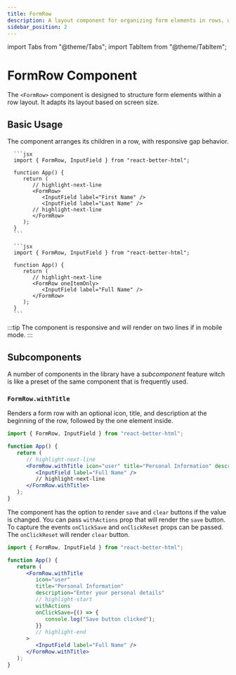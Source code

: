 ```yaml
---
title: FormRow
description: A layout component for organizing form elements in rows, with an optional title and description.
sidebar_position: 2
---
```


import Tabs from "@theme/Tabs";
import TabItem from "@theme/TabItem";

# FormRow Component

The `<FormRow>` component is designed to structure form elements within a row layout. It adapts its layout based on screen size.

## Basic Usage

The component arranges its children in a row, with responsive gap behavior.

<Tabs>
   <TabItem value="basic" label="Basic" default>

      ```jsx
      import { FormRow, InputField } from "react-better-html";

      function App() {
         return (
            // highlight-next-line
            <FormRow>
               <InputField label="First Name" />
               <InputField label="Last Name" />
            // highlight-next-line
            </FormRow>
         );
      }
      ```

   </TabItem>

   <TabItem value="oneItemOnly" label="One Item Only">

      ```jsx
      import { FormRow, InputField } from "react-better-html";

      function App() {
         return (
            // highlight-next-line
            <FormRow oneItemOnly>
               <InputField label="Full Name" />
            </FormRow>
         );
      }
      ```

   </TabItem>
</Tabs>

:::tip
The component is responsive and will render on two lines if in mobile mode.
:::

## Subcomponents

A number of components in the library have a _subcomponent_ feature witch is like a preset of the same component that is frequently used.

### `FormRow.withTitle`

Renders a form row with an optional icon, title, and description at the beginning of the row, followed by the one element inside.

```jsx
import { FormRow, InputField } from "react-better-html";

function App() {
   return (
      // highlight-next-line
      <FormRow.withTitle icon="user" title="Personal Information" description="Enter your personal details">
         <InputField label="Full Name" />
         // highlight-next-line
      </FormRow.withTitle>
   );
}
```

The component has the option to render `save` and `clear` buttons if the value is changed. You can pass `withActions` prop that will render the `save` button. To capture the events `onClickSave` and `onClickReset` props can be passed. The `onClickReset` will render `clear` button.

```jsx
import { FormRow, InputField } from "react-better-html";

function App() {
   return (
      <FormRow.withTitle
         icon="user"
         title="Personal Information"
         description="Enter your personal details"
         // highlight-start
         withActions
         onClickSave={() => {
            console.log("Save button clicked");
         }}
         // highlight-end
      >
         <InputField label="Full Name" />
      </FormRow.withTitle>
   );
}
```
